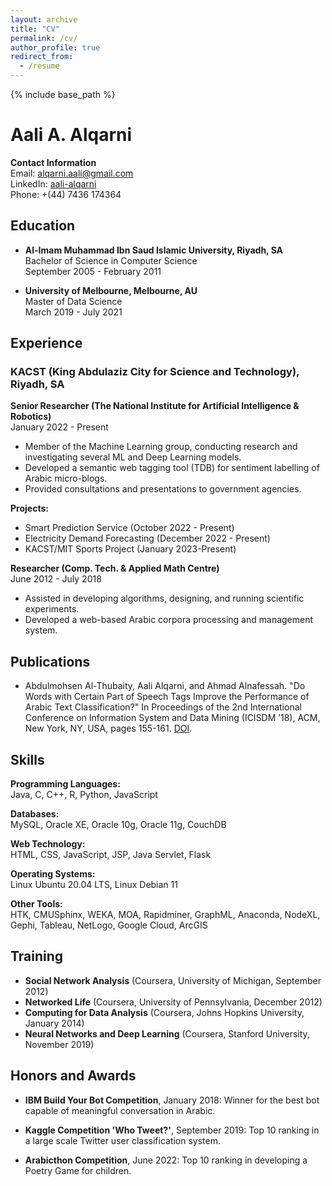 ```yaml
---
layout: archive
title: "CV"
permalink: /cv/
author_profile: true
redirect_from:
  - /resume
---
```


{% include base_path %}

# Aali A. Alqarni

**Contact Information**  
Email: [alqarni.aali@gmail.com](mailto:alqarni.aali@gmail.com)  
LinkedIn: [aali-alqarni](https://www.linkedin.com/in/aali-alqarni-28a74031)  
Phone: +(44) 7436 174364

## Education

- **Al-Imam Muhammad Ibn Saud Islamic University, Riyadh, SA**  
  Bachelor of Science in Computer Science  
  September 2005 - February 2011

- **University of Melbourne, Melbourne, AU**  
  Master of Data Science  
  March 2019 - July 2021

## Experience

### KACST (King Abdulaziz City for Science and Technology), Riyadh, SA

**Senior Researcher (The National Institute for Artificial Intelligence & Robotics)**  
January 2022 - Present  
- Member of the Machine Learning group, conducting research and investigating several ML and Deep Learning models.
- Developed a semantic web tagging tool (TDB) for sentiment labelling of Arabic micro-blogs.
- Provided consultations and presentations to government agencies.

**Projects:**
- Smart Prediction Service (October 2022 - Present)
- Electricity Demand Forecasting (December 2022 - Present)
- KACST/MIT Sports Project (January 2023-Present)

**Researcher (Comp. Tech. & Applied Math Centre)**  
June 2012 - July 2018  
- Assisted in developing algorithms, designing, and running scientific experiments.
- Developed a web-based Arabic corpora processing and management system.

## Publications

- Abdulmohsen Al-Thubaity, Aali Alqarni, and Ahmad Alnafessah. "Do Words with Certain Part of Speech Tags Improve the Performance of Arabic Text Classification?" In Proceedings of the 2nd International Conference on Information System and Data Mining (ICISDM ’18), ACM, New York, NY, USA, pages 155-161. [DOI](https://doi.org/10.1145/3206098.3206109).

## Skills

**Programming Languages:**  
Java, C, C++, R, Python, JavaScript

**Databases:**  
MySQL, Oracle XE, Oracle 10g, Oracle 11g, CouchDB

**Web Technology:**  
HTML, CSS, JavaScript, JSP, Java Servlet, Flask

**Operating Systems:**  
Linux Ubuntu 20.04 LTS, Linux Debian 11

**Other Tools:**  
HTK, CMUSphinx, WEKA, MOA, Rapidminer, GraphML, Anaconda, NodeXL, Gephi, Tableau, NetLogo, Google Cloud, ArcGIS

## Training

- **Social Network Analysis** (Coursera, University of Michigan, September 2012)
- **Networked Life** (Coursera, University of Pennsylvania, December 2012)
- **Computing for Data Analysis** (Coursera, Johns Hopkins University, January 2014)
- **Neural Networks and Deep Learning** (Coursera, Stanford University, November 2019)

## Honors and Awards

- **IBM Build Your Bot Competition**, January 2018: Winner for the best bot capable of meaningful conversation in Arabic.

- **Kaggle Competition 'Who Tweet?'**, September 2019: Top 10 ranking in a large scale Twitter user classification system.

- **Arabicthon Competition**, June 2022: Top 10 ranking in developing a Poetry Game for children.

